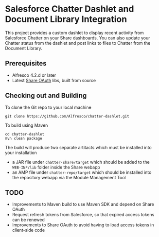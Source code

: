 Salesforce Chatter Dashlet and Document Library Integration
==========================================

This project provides a custom dashlet to display recent activity from Salesforce Chatter on your Share dashboards. You can also update your Chatter status from the dashlet and post links to files to Chatter from the Document Library.

Prerequisites
-------------

* Alfresco 4.2.d or later
* Latest [Share OAuth](https://github.com/share-extras/share-oauth) libs, built from source

Checking out and Building
--------

To clone the Git repo to your local machine

    git clone https://github.com/Alfresco/chatter-dashlet.git

To build using Maven

	cd chatter-dashlet
    mvn clean package
    
The build will produce two separate artitacts which must be installed into your installation

  * a JAR file under `chatter-share/target` which should be added to the `WEB-INF/lib` folder inside the Share webapp
  * an AMP file under `chatter-repo/target` which should be installed into the repository webapp via the Module Management Tool

TODO
----

* Improvements to Maven build to use Maven SDK and depend on Share OAuth
* Request refresh tokens from Salesforce, so that expired access tokens can be renewed
* Improvements to Share OAuth to avoid having to load access tokens in client-side code